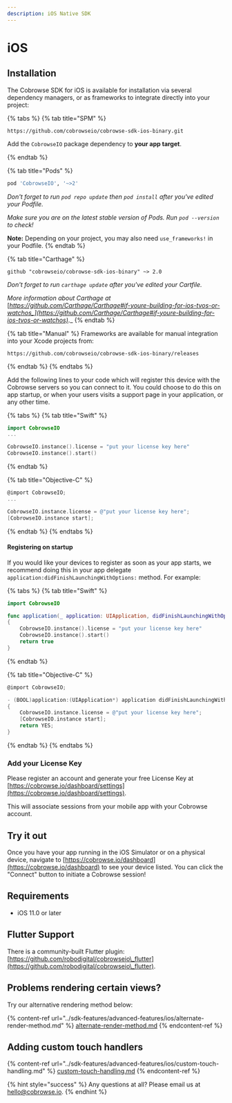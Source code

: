 ```yaml
---
description: iOS Native SDK
---
```


# iOS

## Installation

The Cobrowse SDK for iOS is available for installation via several dependency managers, or as frameworks to integrate directly into your project:

{% tabs %}
{% tab title="SPM" %}
```
https://github.com/cobrowseio/cobrowse-sdk-ios-binary.git
```

Add the `CobrowseIO` package dependency to **your app target**.

{% endtab %}

{% tab title="Pods" %}
```ruby
pod 'CobrowseIO', '~>2'
```

_Don't forget to run `pod repo update` then `pod install` after you've edited your Podfile._

_Make sure you are on the latest stable version of Pods. Run `pod --version` to check!_

**Note:** Depending on your project, you may also need `use_frameworks!` in your Podfile.
{% endtab %}

{% tab title="Carthage" %}
```
github "cobrowseio/cobrowse-sdk-ios-binary" ~> 2.0
```

_Don't forget to run `carthage update`  after you've edited your Cartfile._

_More information about Carthage at_ [_https://github.com/Carthage/Carthage#if-youre-building-for-ios-tvos-or-watchos_](https://github.com/Carthage/Carthage#if-youre-building-for-ios-tvos-or-watchos)_._
{% endtab %}

{% tab title="Manual" %}
Frameworks are available for manual integration into your Xcode projects from:

```
https://github.com/cobrowseio/cobrowse-sdk-ios-binary/releases
```
{% endtab %}
{% endtabs %}

Add the following lines to your code which will register this device with the Cobrowse servers so you can connect to it. You could choose to do this on app startup, or when your users visits a support page in your application, or any other time.

{% tabs %}
{% tab title="Swift" %}
```swift
import CobrowseIO
...

CobrowseIO.instance().license = "put your license key here"
CobrowseIO.instance().start()
```
{% endtab %}

{% tab title="Objective-C" %}
```objectivec
@import CobrowseIO;
...

CobrowseIO.instance.license = @"put your license key here";
[CobrowseIO.instance start];
```
{% endtab %}
{% endtabs %}

#### Registering on startup

If you would like your devices to register as soon as your app starts, we recommend doing this in your app delegate `application:didFinishLaunchingWithOptions:` method. For example:

{% tabs %}
{% tab title="Swift" %}
```swift
import CobrowseIO

func application(_ application: UIApplication, didFinishLaunchingWithOptions launchOptions: [UIApplicationLaunchOptionsKey: Any]?) -> Bool
{
    CobrowseIO.instance().license = "put your license key here"
    CobrowseIO.instance().start()
    return true
}
```
{% endtab %}

{% tab title="Objective-C" %}
```objectivec
@import CobrowseIO;

- (BOOL)application:(UIApplication*) application didFinishLaunchingWithOptions:(NSDictionary*) launchOptions
{
    CobrowseIO.instance.license = @"put your license key here";
    [CobrowseIO.instance start];
    return YES;
}
```
{% endtab %}
{% endtabs %}

### Add your License Key

Please register an account and generate your free License Key at [https://cobrowse.io/dashboard/settings](https://cobrowse.io/dashboard/settings).

This will associate sessions from your mobile app with your Cobrowse account.

## Try it out

Once you have your app running in the iOS Simulator or on a physical device, navigate to [https://cobrowse.io/dashboard](https://cobrowse.io/dashboard) to see your device listed. You can click the "Connect" button to initiate a Cobrowse session!

## Requirements

* iOS 11.0 or later

## Flutter Support

There is a community-built Flutter plugin: [https://github.com/robodigital/cobrowseio\_flutter](https://github.com/robodigital/cobrowseio\_flutter).

## Problems rendering certain views?

&#x20;Try our alternative rendering method below:

{% content-ref url="../sdk-features/advanced-features/ios/alternate-render-method.md" %}
[alternate-render-method.md](../sdk-features/advanced-features/ios/alternate-render-method.md)
{% endcontent-ref %}

## Adding custom touch handlers

{% content-ref url="../sdk-features/advanced-features/ios/custom-touch-handling.md" %}
[custom-touch-handling.md](../sdk-features/advanced-features/ios/custom-touch-handling.md)
{% endcontent-ref %}

{% hint style="success" %}
Any questions at all? Please email us at [hello@cobrowse.io](mailto:hello@cobrowse.io).
{% endhint %}
